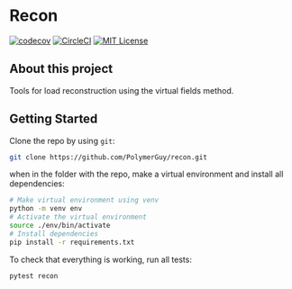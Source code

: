 Recon
=============
[![codecov](https://codecov.io/gh/PolymerGuy/recon/branch/master/graph/badge.svg)](https://codecov.io/gh/PolymerGuy/recon)
[![CircleCI](https://circleci.com/gh/PolymerGuy/recon.svg?style=svg&circle-token=badgeToken)](https://circleci.com/gh/PolymerGuy/recon)
[![MIT License][license-shield]][license-url]

About this project
------------------
Tools for load reconstruction using the virtual fields method.


Getting Started
---------------
Clone the repo by using `git`:

```bash
git clone https://github.com/PolymerGuy/recon.git
```

when in the folder with the repo, make a virtual environment and install all dependencies:

```bash
# Make virtual environment using venv
python -m venv env
# Activate the virtual environment
source ./env/bin/activate
# Install dependencies
pip install -r requirements.txt
```

To check that everything is working, run all tests:
```bash
pytest recon
```

[license-shield]: https://img.shields.io/badge/license-MIT-blue.svg?style=flat-square
[license-url]: https://choosealicense.com/licenses/mit